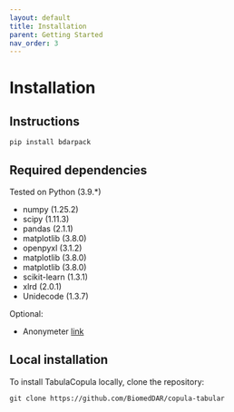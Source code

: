 ```yaml
---
layout: default
title: Installation
parent: Getting Started
nav_order: 3
---
```


# Installation

## Instructions
```
pip install bdarpack
```

## Required dependencies

Tested on Python (3.9.*)

*   numpy (1.25.2)
*   scipy (1.11.3)
*   pandas (2.1.1)
*   matplotlib (3.8.0)
*   openpyxl (3.1.2)
*   matplotlib (3.8.0)
*   matplotlib (3.8.0)
*   scikit-learn (1.3.1)
*   xlrd (2.0.1)
*   Unidecode (1.3.7)

Optional:
*   Anonymeter [link](https://github.com/statice/anonymeter)

## Local installation
To install TabulaCopula locally, clone the repository:
```
git clone https://github.com/BiomedDAR/copula-tabular
```